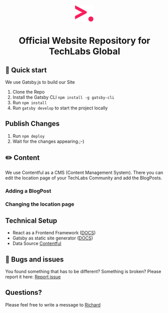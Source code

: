 <p align="center">
  <a href="https://www.gatsbyjs.org">
    <img alt="Gatsby" src="./src/assets/tl-icon.svg" width="60" />
  </a>
</p>
<h1 align="center">
  Official Website Repository for TechLabs Global
</h1>


## 🚀 Quick start

We use Gatsby.js to build our Site

1. Clone the Repo
2. Install the Gatsby CLI `npm install -g gatsby-cli`
3. Run `npm install`
4. Run `gatsby develop` to start the project locally

## Publish Changes 

1. Run `npm deploy`
2. Wait for the changes appearing.;-) 

## ✏️ Content

We use Contentful as a CMS (Content Management System). There you can edit the location page of your TechLabs Community and add the BlogPosts.


### Adding a BlogPost

### Changing the location page

## Technical Setup 

  - React as a Frontend Framework (<a href="https://reactjs.org/docs/getting-started.html">DOCS</a>)
  - Gatsby as static site generator (<a href="https://www.gatsbyjs.org/">DOCS</a>)
  - Data Source <a href="https://www.contentful.com/">Contentful</a>


## 🐛 Bugs and issues

You found something that has to be different? Something is broken? Please report it here: <a href="https://www.notion.so/techlabs/f246cf2457594f7a969ed04603696304?v=7da9c1ea7b964c9b9a6eed40fcc32594">Report issue</a>


## Questions? 

Please feel free to write a message to <a href="mailto:richard.menning@techlabs.org">Richard</a>